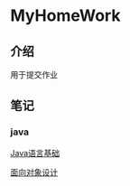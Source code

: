 # MyHomeWork

## 介绍

用于提交作业

## 笔记

### java

[Java语言基础](JAVA%201341f292425d451e8332024a1239abbf/Java%E8%AF%AD%E8%A8%80%E5%9F%BA%E7%A1%80%20cae694e6acc74e40b4831c4d9895ce4c.md)

[面向对象设计](JAVA%201341f292425d451e8332024a1239abbf/%E9%9D%A2%E5%90%91%E5%AF%B9%E8%B1%A1%E8%AE%BE%E8%AE%A1%20b9fd36ac4b1441189a4f86237d8e9236.md)

